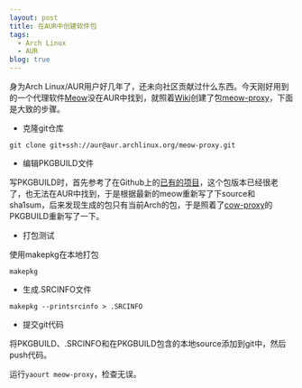 ```yaml
---
layout: post
title: 在AUR中创建软件包
tags:
  - Arch Linux
  - AUR
blog: true
---
```


身为Arch Linux/AUR用户好几年了，还未向社区贡献过什么东西。今天刚好用到的一个代理软件[Meow][]没在AUR中找到，就照着[Wiki][]创建了包[meow-proxy][meow-proxy-aur]，下面是大致的步骤。

- 克隆git仓库

~~~ shell
git clone git+ssh://aur@aur.archlinux.org/meow-proxy.git
~~~

- 编辑PKGBUILD文件

写PKGBUILD时，首先参考了在Github上的[已有的项目][aur-meow]，这个包版本已经很老了，也无法在AUR中找到，于是根据最新的meow重新写了下source和sha1sum，后来发现生成的包只有当前Arch的包，于是照着了[cow-proxy][cow-proxy-aur]的PKGBUILD重新写了一下。

- 打包测试

使用makepkg在本地打包

~~~ shell
makepkg
~~~

- 生成.SRCINFO文件

~~~ shell
makepkg --printsrcinfo > .SRCINFO
~~~

- 提交git代码

将PKGBUILD、.SRCINFO和在PKGBUILD包含的本地source添加到git中，然后push代码。

运行`yaourt meow-proxy`，检查无误。

[Meow]: https://github.com/renzhn/MEOW "Meow proxy"

[Wiki]: https://wiki.archlinux.org/index.php/Arch_User_Repository#Creating_a_new_package

[meow-proxy-aur]: https://aur.archlinux.org/packages/meow-proxy/

[aur-meow]: https://github.com/aur-archive/meow-proxy/

[cow-proxy-aur]: https://aur.archlinux.org/packages/cow-proxy/


